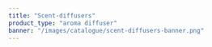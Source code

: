 ```yaml
---
title: "Scent-diffusers"
product_type: "aroma diffuser"
banner: "/images/catalogue/scent-diffusers-banner.png"
---
```


